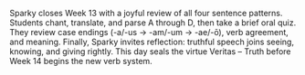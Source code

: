 Sparky closes Week 13 with a joyful review of all four sentence patterns.
Students chant, translate, and parse A through D, then take a brief oral quiz.
They review case endings (-a/-us → -am/-um → -ae/-ō), verb agreement, and meaning.
Finally, Sparky invites reflection: truthful speech joins seeing, knowing, and giving rightly.
This day seals the virtue Veritas – Truth before Week 14 begins the new verb system.
